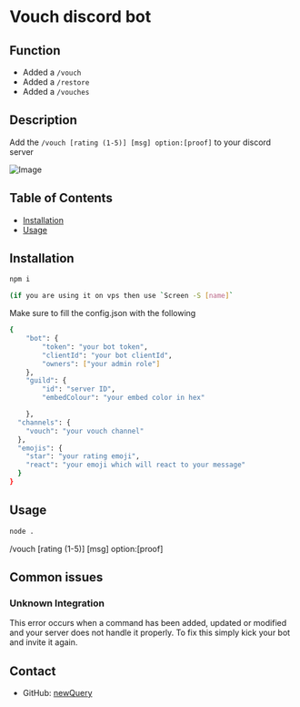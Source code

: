 # Vouch discord bot

## Function

- Added a `/vouch`
- Added a `/restore`
- Added a `/vouches`

## Description

Add the `/vouch [rating (1-5)] [msg] option:[proof]` to your discord server

![Image](https://cdn.discordapp.com/attachments/1292387872418172978/1384897134201012234/image.png?ex=68541976&is=6852c7f6&hm=18298cd9d4f9dc2abc2bd3bb176e3240322a83bb033a6ae304f294528f1e7fcf&)

## Table of Contents

- [Installation](#installation)
- [Usage](#usage)

## Installation

```sh
npm i

(if you are using it on vps then use `Screen -S [name]`
```

Make sure to fill the config.json with the following

```sh
{
    "bot": {
        "token": "your bot token",
        "clientId": "your bot clientId",
        "owners": ["your admin role"]
    },
    "guild": {
        "id": "server ID",
        "embedColour": "your embed color in hex"

    },
  "channels": {
    "vouch": "your vouch channel"
  },
  "emojis": {
    "star": "your rating emoji",
    "react": "your emoji which will react to your message"
  }
}
```

## Usage
```sh
node .
```

/vouch [rating (1-5)] [msg] option:[proof]

## Common issues

### Unknown Integration

This error occurs when a command has been added, updated or modified and your server does not handle it properly.
To fix this simply kick your bot and invite it again. 

## Contact

- GitHub: [newQuery](https://github.com/Aadiwrth)

